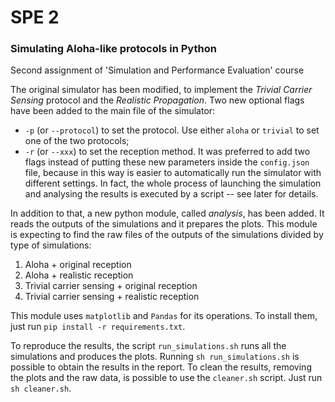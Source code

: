 # SPE 2
### Simulating Aloha-like protocols in Python
Second assignment of 'Simulation and Performance Evaluation' course

The original simulator has been modified, to implement the _Trivial Carrier Sensing_ protocol and the _Realistic Propagation_. Two new optional flags have been added to the main file of the simulator:
- `-p` (or `--protocol`) to set the protocol. Use either `aloha` or `trivial` to set one of the two protocols;
- `-r` (or `--xxx`) to set the reception method.
It was preferred to add two flags instead of putting these new parameters inside the `config.json` file, because in this way is easier to automatically run the simulator with different settings. In fact, the whole process of launching the simulation and analysing the results is executed by a script -- see later for details.

In addition to that, a new python module, called _analysis_, has been added. It reads the outputs of the simulations and it prepares the plots.
This module is expecting to find the raw files of the outputs of the simulations divided by type of simulations:
1. Aloha + original reception
2. Aloha + realistic reception
3. Trivial carrier sensing + original reception
4. Trivial carrier sensing + realistic reception

This module uses `matplotlib` and `Pandas` for its operations. To install them, just run `pip install -r requirements.txt`.

To reproduce the results, the script `run_simulations.sh` runs all the simulations and produces the plots. Running `sh run_simulations.sh` is possible to obtain the results in the report.
To clean the results, removing the plots and the raw data, is possible to use the `cleaner.sh` script. Just run `sh cleaner.sh`.
